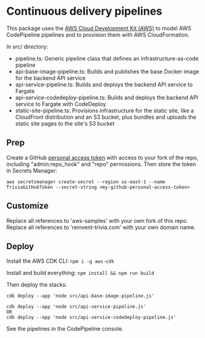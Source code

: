 # Continuous delivery pipelines

This package uses the [AWS Cloud Development Kit (AWS)](https://github.com/awslabs/aws-cdk) to model AWS CodePipeline pipelines and to provision them with AWS CloudFormation.

In src/ directory:
* pipeline.ts: Generic pipeline class that defines an infrastructure-as-code pipeline
* api-base-image-pipeline.ts: Builds and publishes the base Docker image for the backend API service
* api-service-pipeline.ts: Builds and deploys the backend API service to Fargate
* api-service-codedeploy-pipeline.ts: Builds and deploys the backend API service to Fargate with CodeDeploy
* static-site-pipeline.ts: Provisions infrastructure for the static site, like a CloudFront distribution and an S3 bucket, plus bundles and uploads the static site pages to the site's S3 bucket

## Prep

Create a GitHub [personal access token](https://github.com/settings/tokens) with access to your fork of the repo, including "admin:repo_hook" and "repo" permissions.  Then store the token in Secrets Manager:

```
aws secretsmanager create-secret --region us-east-1 --name TriviaGitHubToken --secret-string <my-github-personal-access-token>
```

## Customize

Replace all references to 'aws-samples' with your own fork of this repo.  Replace all references to 'reinvent-trivia.com' with your own domain name.

## Deploy

Install the AWS CDK CLI: `npm i -g aws-cdk`

Install and build everything: `npm install && npm run build`

Then deploy the stacks:

```
cdk deploy --app 'node src/api-base-image-pipeline.js'

cdk deploy --app 'node src/api-service-pipeline.js'
OR
cdk deploy --app 'node src/api-service-codedeploy-pipeline.js'

```

See the pipelines in the CodePipeline console.
